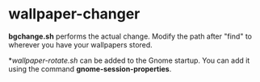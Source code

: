 wallpaper-changer
=================

**bgchange.sh** performs the actual change. Modify the path after "find" to wherever you have your wallpapers stored.

**wallpaper-rotate.sh* can be added to the Gnome startup. You can add it using the command **gnome-session-properties**.
